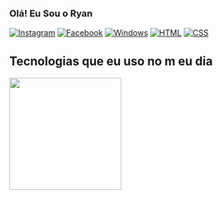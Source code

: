 ### Olá! Eu Sou o Ryan


[![Instagram](https://img.shields.io/badge/Instagram-E4405F?style=for-the-badge&logo=instagram&logoColor=white)](https://www.instagram.com/ryancunhha)
[![Facebook](https://img.shields.io/badge/Facebook-1877F2?style=for-the-badge&logo=facebook&logoColor=white)](https://faccebook.com/ryancunhha)
[![Windows](https://img.shields.io/badge/Windows-0078D6?style=for-the-badge&logo=windows&logoColor=white)]()
[![HTML](https://img.shields.io/badge/HTML5-E34F26?style=for-the-badge&logo=html5&logoColor=white)]()
[![CSS](https://img.shields.io/badge/CSS-239120?&style=for-the-badge&logo=css3&logoColor=white)]()

## Tecnologias que eu uso no m eu dia

<a href="https://github.com/anuraghazra/github-readme-stats">
  <img height=200 align="center" src="https://github-readme-stats.vercel.app/api?username=anuraghazra" />
</a>
